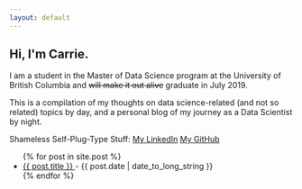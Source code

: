 ```yaml
---
layout: default
---
```


## Hi, I'm Carrie.

I am a student in the Master of Data Science program at the University of British Columbia and ~~will make it out alive~~ graduate in July 2019.

This is a compilation of my thoughts on data science-related (and not so related) topics by day, and a personal blog of my journey as a Data Scientist by night.

Shameless Self-Plug-Type Stuff:
[My LinkedIn](https://ca.linkedin.com/in/ccheung2)
[My GitHub](https://github.com/carrieklc)

<ul>
  {% for post in site.post %}
    <li>
      <a href="{{ post.url }}">
        {{ post.title }}
      </a>
      - <time datetime="{{ post.date | date: "%Y-%m-%d" }}">{{ post.date | date_to_long_string }}</time>
    </li>
  {% endfor %}
</ul>
